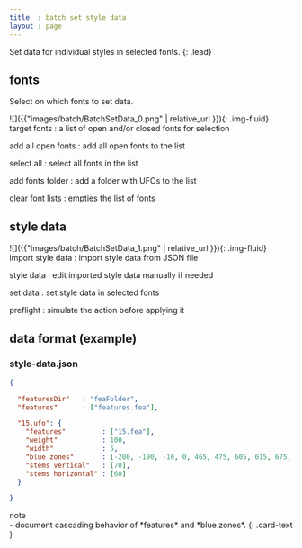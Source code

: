 ```yaml
---
title  : batch set style data
layout : page
---
```


Set data for individual styles in selected fonts.
{: .lead}


fonts
-----

Select on which fonts to set data.

<div class='row'>

<div class='col-sm' markdown='1'>
![]({{"images/batch/BatchSetData_0.png" | relative_url }}){: .img-fluid}
</div>

<div class='col-sm' markdown='1'>
target fonts
: a list of open and/or closed fonts for selection

add all open fonts
: add all open fonts to the list

select all
: select all fonts in the list

add fonts folder
: add a folder with UFOs to the list

clear font lists
: empties the list of fonts
</div>

</div>


style data
----------

<div class='row'>

<div class='col-sm' markdown='1'>
![]({{"images/batch/BatchSetData_1.png" | relative_url }}){: .img-fluid}
</div>

<div class='col-sm' markdown='1'>
import style data
: import style data from JSON file

style data
: edit imported style data manually if needed

set data
: set style data in selected fonts

preflight
: simulate the action before applying it
</div>

</div>


data format (example)
---------------------

### style-data.json

```json
{

  "featuresDir"   : "feaFolder",
  "features"      : ["features.fea"],

  "15.ufo": {
    "features"         : ["15.fea"],
    "weight"           : 100,
    "width"            : 5,
    "blue zones"       : [-200, -190, -10, 0, 465, 475, 605, 615, 675, 685],
    "stems vertical"   : [70],
    "stems horizontal" : [60]
  }

}
```


<div class="card bg-light my-3">
<div class="card-header">note</div>
<div class="card-body" markdown='1'>
- document cascading behavior of *features* and *blue zones*.
{: .card-text }
</div>
</div>
